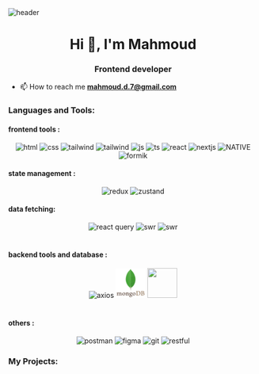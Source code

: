 <img src='https://user-images.githubusercontent.com/80781196/190216139-7697aa5a-c9a0-4bd6-80bf-3aca76a2e1c8.gif' alt='header' />

<h1 align="center">Hi 👋, I'm Mahmoud</h1>
<h3 align="center">Frontend developer</h3>

- 📫 How to reach me **mahmoud.d.7@gmail.com**

<h3 align="left">Languages and Tools:</h3>
<div align="center" >

 <h4 align='left'>frontend tools :</h4> 
    <img src='https://img.icons8.com/?size=100&id=20909&format=png&color=000000' alt="html" width="60" height="60"/>
    <img src='https://img.icons8.com/?size=100&id=21278&format=png&color=000000' alt="css" width="60" height="60"/>
    <img src='https://img.icons8.com/?size=100&id=PndQWK6M1Hjo&format=png&color=000000' alt="tailwind" width="60" height="60"/>
    <img src='https://img.icons8.com/?size=100&id=4PiNHtUJVbLs&format=png&color=000000'
    alt="tailwind" width="60" height="60"/>
    <img src='https://img.icons8.com/?size=100&id=108784&format=png&color=000000' alt="js" width="60" height="60"/>
    <img src='https://img.icons8.com/?size=100&id=Xf1sHBmY73hA&format=png&color=000000' alt="ts" width="60" height="60"/>
    <img src='https://img.icons8.com/?size=100&id=wPohyHO_qO1a&format=png&color=000000' alt="react" width="60" height="60"/>
    <img src='https://www.rlogical.com/wp-content/uploads/2023/03/Rlogical-Blog-Images-thumbnail-1.webp' alt="nextjs" width="60" height="60"/>
     <img src='https://media.licdn.com/dms/image/C4D12AQHYlC7hZbffow/article-cover_image-shrink_720_1280/0/1603963738731?e=2147483647&v=beta&t=j9fBZGWKnElHOg1Uwx0Gpg69Xx1XY2iyhy5_gQOcrRQ' width="90" 
     height='60' alt='NATIVE'/>
    <img src='https://user-images.githubusercontent.com/4060187/61057426-4e5a4600-a3c3-11e9-9114-630743e05814.png' width="60" height='60' alt='formik'/>

 <h4 align='left'>state management :</h4>
    <img src='https://img.icons8.com/?size=100&id=jD-fJzVguBmw&format=png&color=000000' alt="redux" width="60" height="60"/>
    <img src='https://media.dev.to/cdn-cgi/image/width=1000,height=420,fit=cover,gravity=auto,format=auto/https%3A%2F%2Fdev-to-uploads.s3.amazonaws.com%2Fi%2Flftgzwgzy8g2u8vqwso2.png' alt="zustand" width="160" height="60"/>

 <h4 align='left'>data fetching:</h4>
    <img src='https://seeklogo.com/images/R/react-query-logo-1340EA4CE9-seeklogo.com.png' alt="react query" width="60" height="60"/>
    <img src='https://swr-card.vercel.app/' alt="swr" width="90" height="60"/>
    <img src='https://user-images.githubusercontent.com/8939680/57233882-20344080-6fe5-11e9-9086-d20a955bed59.png' alt="swr" width="60" height="60"/>
 
  <h1>
 <h4 align='left'>backend tools and database :</h4>
 <img src='https://upload.wikimedia.org/wikipedia/commons/d/d9/Node.js_logo.svg' alt="axios" width="60" height="60"/>
 <img src='https://raw.githubusercontent.com/devicons/devicon/master/icons/mongodb/mongodb-original-wordmark.svg' width='60' height='60'/>
 <img src='https://ajeetchaulagain.com/static/7cb4af597964b0911fe71cb2f8148d64/8d565/express-js.webp' width='60' height='60'/>

 <h1>
 <h4 align='left'>others :</h4>
 <img src="https://www.vectorlogo.zone/logos/getpostman/getpostman-icon.svg" alt="postman" width="60" height="60"/>
 <img src="https://www.vectorlogo.zone/logos/figma/figma-icon.svg" alt="figma" width="60" height="60"/>
 <img src="https://www.vectorlogo.zone/logos/git-scm/git-scm-icon.svg" alt="git" width="60" height="60"/>
 <img src='https://media.licdn.com/dms/image/D4D12AQEeNNHq05k7MA/article-cover_image-shrink_720_1280/0/1687786979245?e=2147483647&v=beta&t=AVc2G-hvHNjTMklQtEt6qlby2l79Bf5dBBkUB5DBRe0' width="60" height='60' alt='restful'/>

</div>

<h3 align="left">My Projects:</h3>
